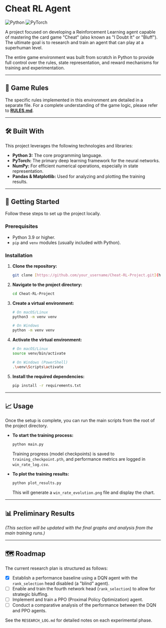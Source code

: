 # Cheat RL Agent

![Python](https://img.shields.io/badge/python-3.9%2B-blue.svg)
![PyTorch](https://img.shields.io/badge/PyTorch-%23EE4C2C.svg?style=flat&logo=PyTorch&logoColor=white)

A project focused on developing a Reinforcement Learning agent capable of mastering the card game "Cheat" (also known as "I Doubt It" or "Bluff"). The ultimate goal is to research and train an agent that can play at a superhuman level.

The entire game environment was built from scratch in Python to provide full control over the rules, state representation, and reward mechanisms for training and experimentation.

---

## 📖 Game Rules

The specific rules implemented in this environment are detailed in a separate file. For a complete understanding of the game logic, please refer to [**RULES.md**](RULES.md).

---

## 🛠️ Built With

This project leverages the following technologies and libraries:

* **Python 3:** The core programming language.
* **PyTorch:** The primary deep learning framework for the neural networks.
* **NumPy:** For efficient numerical operations, especially in state representation.
* **Pandas & Matplotlib:** Used for analyzing and plotting the training results.

---

## 🚀 Getting Started

Follow these steps to set up the project locally.

### Prerequisites

* Python 3.9 or higher.
* `pip` and `venv` modules (usually included with Python).

### Installation

1.  **Clone the repository:**
    ```sh
    git clone [https://github.com/your_username/Cheat-RL-Project.git](https://github.com/lboclin/Cheat_RL_Project.git)
    ```

2.  **Navigate to the project directory:**
    ```sh
    cd Cheat-RL-Project
    ```

3.  **Create a virtual environment:**
    ```sh
    # On macOS/Linux
    python3 -m venv venv

    # On Windows
    python -m venv venv
    ```

4.  **Activate the virtual environment:**
    ```sh
    # On macOS/Linux
    source venv/bin/activate

    # On Windows (PowerShell)
    .\venv\Scripts\activate
    ```

5.  **Install the required dependencies:**
    ```sh
    pip install -r requirements.txt
    ```

---

## 📈 Usage

Once the setup is complete, you can run the main scripts from the root of the project directory.

* **To start the training process:**
    ```sh
    python main.py
    ```
    Training progress (model checkpoints) is saved to `training_checkpoint.pth`, and performance metrics are logged in `win_rate_log.csv`.

* **To plot the training results:**
    ```sh
    python plot_results.py
    ```
    This will generate a `win_rate_evolution.png` file and display the chart.

---

## 📊 Preliminary Results

*(This section will be updated with the final graphs and analysis from the main training runs.)*

---

## 🗺️ Roadmap

The current research plan is structured as follows:

-   [x] Establish a performance baseline using a DQN agent with the `rank_selection` head disabled (a "blind" agent).
-   [ ] Enable and train the fourth network head (`rank_selection`) to allow for strategic bluffing.
-   [ ] Implement and train a PPO (Proximal Policy Optimization) agent.
-   [ ] Conduct a comparative analysis of the performance between the DQN and PPO agents.

See the `RESEARCH_LOG.md` for detailed notes on each experimental phase.